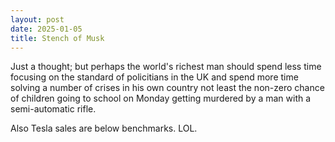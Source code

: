 ```yaml
---
layout: post
date: 2025-01-05
title: Stench of Musk
---
```


Just a thought; but perhaps the world's richest man should spend less time focusing on the standard of policitians in the UK and spend more time solving a number of crises in his own country not least the non-zero chance of children going to school on Monday getting murdered by a man with a semi-automatic rifle.

Also Tesla sales are below benchmarks. LOL.
